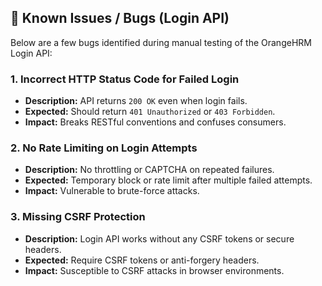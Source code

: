 ## 🐞 Known Issues / Bugs (Login API)

Below are a few bugs identified during manual testing of the OrangeHRM Login API:

### 1. Incorrect HTTP Status Code for Failed Login
- **Description:** API returns `200 OK` even when login fails.
- **Expected:** Should return `401 Unauthorized` or `403 Forbidden`.
- **Impact:** Breaks RESTful conventions and confuses consumers.

### 2. No Rate Limiting on Login Attempts
- **Description:** No throttling or CAPTCHA on repeated failures.
- **Expected:** Temporary block or rate limit after multiple failed attempts.
- **Impact:** Vulnerable to brute-force attacks.

### 3. Missing CSRF Protection
- **Description:** Login API works without any CSRF tokens or secure headers.
- **Expected:** Require CSRF tokens or anti-forgery headers.
- **Impact:** Susceptible to CSRF attacks in browser environments.

